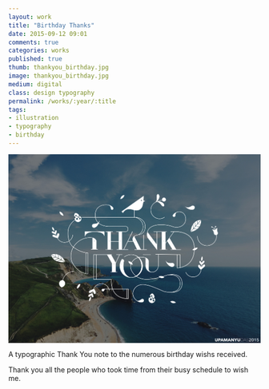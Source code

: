 ```yaml
---
layout: work
title: "Birthday Thanks"
date: 2015-09-12 09:01
comments: true
categories: works
published: true
thumb: thankyou_birthday.jpg
image: thankyou_birthday.jpg
medium: digital
class: design typography
permalink: /works/:year/:title
tags:
- illustration
- typography
- birthday
---
```


<img src="/images/works/thankyou_birthday.jpg" align="middle"/>

A typographic Thank You note to the numerous birthday wishs received.

Thank you all the people who took time from their busy schedule to wish me.